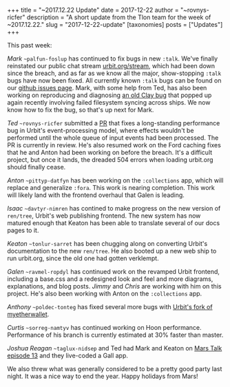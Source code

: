 +++
title = "~2017.12.22 Update"
date = 2017-12-22
author = "~rovnys-ricfer"
description = "A short update from the Tlon team for the week of ~2017.12.22."
slug = "2017-12-22-update"
[taxonomies]
posts = ["Updates"]
+++

This past week:

*Mark* `~palfun-foslup` has continued to fix bugs in new `:talk`. We've finally reinstated our public chat stream [urbit.org/stream](https://urbit.org/stream), which had been down since the breach, and as far as we know all the major, show-stopping `:talk` bugs have now been fixed. All currently known `:talk` bugs can be found on our [github issues page](https://github.com/urbit/arvo/issues). Mark, with some help from Ted, has also been working on reproducing and diagnosing [an old Clay bug](https://github.com/urbit/arvo/issues/501) that popped up again recently involving failed filesystem syncing across ships. We now know how to fix the bug, so that's up next for Mark.

*Ted* `~rovnys-ricfer` submitted a [PR](https://github.com/urbit/urbit/pull/910) that fixes a long-standing performance bug in Urbit's event-processing model, where effects wouldn't be performed until the whole queue of input events had been processed. The PR is currently in review. He's also resumed work on the Ford caching fixes that he and Anton had been working on before the breach. It's a difficult project, but once it lands, the dreaded 504 errors when loading urbit.org should finally cease.

*Anton* `~pittyp-datfyn` has been working on the `:collections` app, which will replace and generalize `:fora`. This work is nearing completion. This work will likely land with the frontend overhaul that Galen is leading.

*Isaac* `~davtyr-nimren` has contined to make progress on the new version of `ren/tree`, Urbit's web publishing frontend. The new system has now matured enough that Keaton has been able to translate several of our docs pages to it.

*Keaton* `~tonlur-sarret` has been chugging along on converting Urbit's documentation to the new `ren/tree`. He also booted up a new web ship to run urbit.org, since the old one had gotten verklempt.

*Galen* `~ravmel-ropdyl` has continued work on the revamped Urbit frontend, including a base.css and a redesigned look and feel and more diagrams, explanations, and blog posts. *Jimmy* and *Chris* are working with him on this project. He's also been working with Anton on the `:collections` app.

*Anthony* `~poldec-tonteg` has fixed several more bugs with [Urbit's fork of myetherwallet](https://github.com/urbit/etherwallet).

*Curtis* `~sorreg-namtyv` has continued working on Hoon performance. Performance of his branch is currently estimated at 30% faster than master.

*Joshua Reagan* `~taglux-nidsep` and Ted had Mark and Keaton on [Mars Talk episode 13](https://youtu.be/CfdoGY0u044) and they live-coded a Gall app.

We also threw what was generally considered to be a pretty good party last night. It was a nice way to end the year. Happy holidays from Mars!